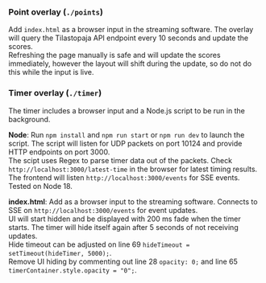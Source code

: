 ### Point overlay (`./points`)

Add `index.html` as a browser input in the streaming software. The overlay will query the Tilastopaja API endpoint every 10 seconds and update the scores.  
Refreshing the page manually is safe and will update the scores immediately, however the layout will shift during the update, so do not do this while the input is live.

### Timer overlay (`./timer`)

The timer includes a browser input and a Node.js script to be run in the background.  

**Node**: Run `npm install` and `npm run start` or `npm run dev` to launch the script. The script will listen for UDP packets on port 10124 and provide HTTP endpoints on port 3000.  
The scipt uses Regex to parse timer data out of the packets. Check `http://localhost:3000/latest-time` in the browser for latest timing results. The frontend will listen `http://localhost:3000/events` for SSE events.  
Tested on Node 18.

**index.html**: Add as a browser input to the streaming software. Connects to SSE on `http://localhost:3000/events` for event updates.  
UI will start hidden and be displayed with 200 ms fade when the timer starts. The timer will hide itself again after 5 seconds of not receiving updates.  
Hide timeout can be adjusted on line 69 `hideTimeout = setTimeout(hideTimer, 5000);`.  
Remove UI hiding by commenting out line 28 `opacity: 0;` and line 65 `timerContainer.style.opacity = "0";`.
